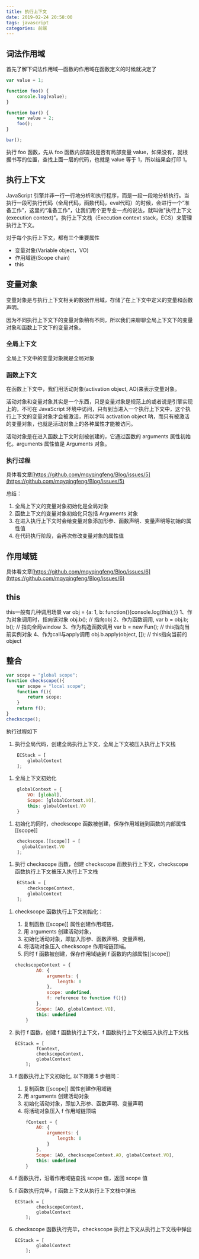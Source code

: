 ```yaml
---
title: 执行上下文
date: 2019-02-24 20:58:00
tags: javascript
categories: 前端
---
```

## 词法作用域

首先了解下词法作用域—函数的作用域在函数定义的时候就决定了

```javascript
var value = 1;

function foo() {
    console.log(value);
}

function bar() {
    var value = 2;
    foo();
}

bar();
```

执行 foo 函数，先从 foo 函数内部查找是否有局部变量 value，如果没有，就根据书写的位置，查找上面一层的代码，也就是 value 等于 1，所以结果会打印 1。

## 执行上下文

JavaScript 引擎并非一行一行地分析和执行程序，而是一段一段地分析执行。当执行一段可执行代码（全局代码，函数代码，eval代码）的时候，会进行一个“准备工作”，这里的“准备工作”，让我们用个更专业一点的说法，就叫做"执行上下文(execution context)"。执行上下文栈（Execution context stack，ECS）来管理执行上下文。

对于每个执行上下文，都有三个重要属性

- 变量对象(Variable object，VO)
- 作用域链(Scope chain)
- this

## 变量对象

变量对象是与执行上下文相关的数据作用域，存储了在上下文中定义的变量和函数声明。

因为不同执行上下文下的变量对象稍有不同，所以我们来聊聊全局上下文下的变量对象和函数上下文下的变量对象。

### 全局上下文

全局上下文中的变量对象就是全局对象

### 函数上下文

在函数上下文中，我们用活动对象(activation object, AO)来表示变量对象。

活动对象和变量对象其实是一个东西，只是变量对象是规范上的或者说是引擎实现上的，不可在 JavaScript 环境中访问，只有到当进入一个执行上下文中，这个执行上下文的变量对象才会被激活，所以才叫 activation object 呐，而只有被激活的变量对象，也就是活动对象上的各种属性才能被访问。

活动对象是在进入函数上下文时刻被创建的，它通过函数的 arguments 属性初始化。arguments 属性值是 Arguments 对象。

### 执行过程

具体看文章[https://github.com/mqyqingfeng/Blog/issues/5](https://github.com/mqyqingfeng/Blog/issues/5)

总结：

1. 全局上下文的变量对象初始化是全局对象
2. 函数上下文的变量对象初始化只包括 Arguments 对象
3. 在进入执行上下文时会给变量对象添加形参、函数声明、变量声明等初始的属性值
4. 在代码执行阶段，会再次修改变量对象的属性值

## 作用域链

具体看文章[https://github.com/mqyqingfeng/Blog/issues/6](https://github.com/mqyqingfeng/Blog/issues/6)

## this

this一般有几种调用场景
var obj = {a: 1, b: function(){console.log(this);}}
1、作为对象调用时，指向该对象 obj.b(); // 指向obj
2、作为函数调用, var b = obj.b; b(); // 指向全局window
3、作为构造函数调用 var b = new Fun(); // this指向当前实例对象
4、作为call与apply调用 obj.b.apply(object, []); // this指向当前的object

## 整合

```js
var scope = "global scope";
function checkscope(){
    var scope = "local scope";
    function f(){
        return scope;
    }
    return f();
}
checkscope();
```

执行过程如下

1. 执行全局代码，创建全局执行上下文，全局上下文被压入执行上下文栈

```js
    ECStack = [
        globalContext
    ];
```

1. 全局上下文初始化

```js
    globalContext = {
        VO: [global],
        Scope: [globalContext.VO],
        this: globalContext.VO
    }
```

1. 初始化的同时，checkscope 函数被创建，保存作用域链到函数的内部属性[[scope]]

```js
    checkscope.[[scope]] = [
      globalContext.VO
    ];
```

1. 执行 checkscope 函数，创建 checkscope 函数执行上下文，checkscope 函数执行上下文被压入执行上下文栈

```js
    ECStack = [
        checkscopeContext,
        globalContext
    ];
```

1. checkscope 函数执行上下文初始化：

   1. 复制函数 [[scope]] 属性创建作用域链，
   2. 用 arguments 创建活动对象，
   3. 初始化活动对象，即加入形参、函数声明、变量声明，
   4. 将活动对象压入 checkscope 作用域链顶端。
   5. 同时 f 函数被创建，保存作用域链到 f 函数的内部属性[[scope]]

   ```js
   checkscopeContext = {
           AO: {
               arguments: {
                   length: 0
               },
               scope: undefined,
               f: reference to function f(){}
           },
           Scope: [AO, globalContext.VO],
           this: undefined
       }
   ```

2. 执行 f 函数，创建 f 函数执行上下文，f 函数执行上下文被压入执行上下文栈

   ```
   ECStack = [
           fContext,
           checkscopeContext,
           globalContext
       ];
   ```

3. f 函数执行上下文初始化, 以下跟第 5 步相同：

   1. 复制函数 [[scope]] 属性创建作用域链
   2. 用 arguments 创建活动对象
   3. 初始化活动对象，即加入形参、函数声明、变量声明
   4. 将活动对象压入 f 作用域链顶端

   ```js
       fContext = {
           AO: {
               arguments: {
                   length: 0
               }
           },
           Scope: [AO, checkscopeContext.AO, globalContext.VO],
           this: undefined
       }
   ```

1. f 函数执行，沿着作用域链查找 scope 值，返回 scope 值

2. f 函数执行完毕，f 函数上下文从执行上下文栈中弹出

   ```
   ECStack = [
           checkscopeContext,
           globalContext
       ];
   ```

3. checkscope 函数执行完毕，checkscope 执行上下文从执行上下文栈中弹出

   ```
   ECStack = [
           globalContext
       ];
   ```
